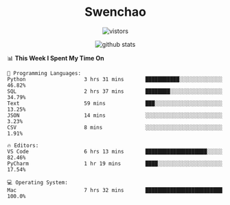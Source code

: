 <h1 align="center">Swenchao</h3>

<p align="center">
  <img src="https://visitor-badge.glitch.me/badge?page_id=Swenchao" alt="vistors" />
</p>

<p align="center">
  <img src="https://github-readme-stats.vercel.app/api?username=Swenchao&count_private=true&show_icons=true&theme=vue-dark&hide_title=true" alt="github stats" />
</p>

<!--START_SECTION:waka-->
📊 **This Week I Spent My Time On** 

```text
💬 Programming Languages: 
Python                   3 hrs 31 mins       ███████████░░░░░░░░░░░░░░   46.82% 
SQL                      2 hrs 37 mins       ████████░░░░░░░░░░░░░░░░░   34.79% 
Text                     59 mins             ███░░░░░░░░░░░░░░░░░░░░░░   13.25% 
JSON                     14 mins             ░░░░░░░░░░░░░░░░░░░░░░░░░   3.23% 
CSV                      8 mins              ░░░░░░░░░░░░░░░░░░░░░░░░░   1.91%

🔥 Editors: 
VS Code                  6 hrs 13 mins       ████████████████████░░░░░   82.46% 
PyCharm                  1 hr 19 mins        ████░░░░░░░░░░░░░░░░░░░░░   17.54%

💻 Operating System: 
Mac                      7 hrs 32 mins       █████████████████████████   100.0%

```


<!--END_SECTION:waka-->
